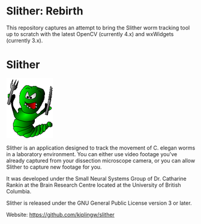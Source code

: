 Slither: Rebirth
==================

This repository captures an attempt to bring the Slither worm tracking tool up to scratch with the latest OpenCV (currently 4.x) and wxWidgets (currently 3.x).

# Slither
[![N|Solid](https://github.com/kiplingw/slither/blob/master/Resources/slither.png)](https://github.com/kiplingw/slither)

Slither is an application designed to track the movement of C. elegan worms in a
laboratory environment. You can either use video footage you've already captured
from your dissection microscope camera, or you can allow Slither to capture new
footage for you.

It was developed under the Small Neural Systems Group of Dr. Catharine Rankin at
the Brain Research Centre located at the University of British Columbia.

Slither is released under the GNU General Public License version 3 or later.

Website: <https://github.com/kiplingw/slither>
